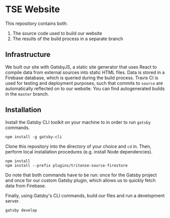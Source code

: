 # TSE Website 

This repository contains both:
  1. The source code used to build our website 
  2. The results of the build process in a separate branch

## Infrastructure 

We built our site with GatsbyJS, a static site generator that uses React to compile 
data from external sources into static HTML files. Data is stored in a Firebase database, 
which is queried during the build process. Travis CI is used for testing and deployment purposes,
such that commits to `source` are automatically reflected on to our website. You can find autogenerated builds in the
`master` branch.

## Installation

Install the Gatsby CLI toolkit on your machine to in order to run `gatsby` commands.

```
npm install -g gatsby-cli 
```

Clone this repository into the directory of your choice and `cd` in.
Then, perform local installation procedures (e.g. install Node dependencies).

```
npm install 
npm install --prefix plugins/tritonse-source-firestore
```

Do note that both commands have to be run: once for the Gatsby project and once 
for our custom Gatsby plugin, which allows us to quickly fetch data from Firebase. 

Finally, using Gatsby's CLI commands, build our files and run a development server.

```
gatsby develop
```
